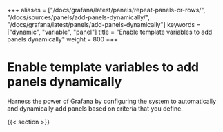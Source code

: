 +++
aliases = ["/docs/grafana/latest/panels/repeat-panels-or-rows/", "/docs/sources/panels/add-panels-dynamically/", "/docs/grafana/latest/panels/add-panels-dynamically"]
keywords = ["dynamic", "variable", "panel"]
title = "Enable template variables to add panels dynamically"
weight = 800
+++

# Enable template variables to add panels dynamically

Harness the power of Grafana by configuring the system to automatically and dynamically add panels based on criteria that you define.

{{< section >}}
